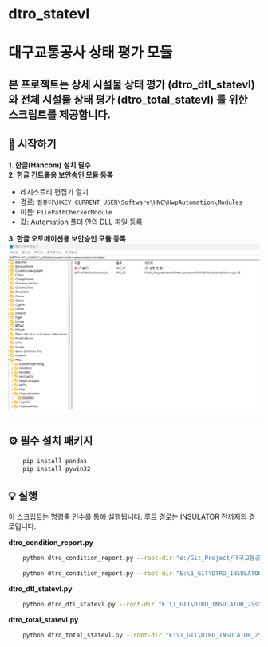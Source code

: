 # dtro_statevl
# 대구교통공사 상태 평가 모듈

본 프로젝트는 **상세 시설물 상태 평가 (dtro_dtl_statevl)** 와 **전체 시설물 상태 평가 (dtro_total_statevl)** 를 위한 스크립트를 제공합니다.  
---

## 🚀 시작하기

**1. 한글(Hancom) 설치 필수**  
**2. 한글 컨트롤용 보안승인 모듈 등록**  
- 레지스트리 편집기 열기  
- 경로: `컴퓨터\HKEY_CURRENT_USER\Software\HNC\HwpAutomation\Modules`  
- 이름: `FilePathCheckerModule`  
- 값: Automation 폴더 안의 DLL 파일 등록  

**3. 한글 오토메이션용 보안승인 모듈 등록**  
![한글 오토메이션 이미지](image.png)

---

## ⚙️ 필수 설치 패키지

```bash
    pip install pandas
    pip install pywin32
```

## 💡 실행
이 스크립트는 명령줄 인수를 통해 실행됩니다.
루트 경로는 INSULATOR 전까지의 경로입니다.

**dtro_condition_report.py**

```bash
    python dtro_condition_report.py --root-dir "e:/Git_Project/대구교통공사_stateHWP/INSULATOR"  --project-id 5  --script-dir "e:/Git_Project/대구교통공사_stateHWP"
```
```bash
    python dtro_condition_report.py --root-dir "E:\1_GIT\DTRO_INSULATOR_2\stateHWP\INSULATOR"  --project-id 5
```

**dtro_dtl_statevl.py**


```bash
    python dtro_dtl_statevl.py --root-dir "E:\1_GIT\DTRO_INSULATOR_2\stateHWP\INSULATOR" --project-id 5 --sub-project-id "ST1_SOH_SBJ"
```

**dtro_total_statevl.py**


```bash
    python dtro_total_statevl.py --root-dir "E:\1_GIT\DTRO_INSULATOR_2\stateHWP\INSULATOR" --project-id 5
```
